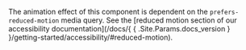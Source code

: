 The animation effect of this component is dependent on the `prefers-reduced-motion` media query. See the [reduced motion section of our accessibility documentation](/docs/{ { .Site.Params.docs_version } }/getting-started/accessibility/#reduced-motion).
